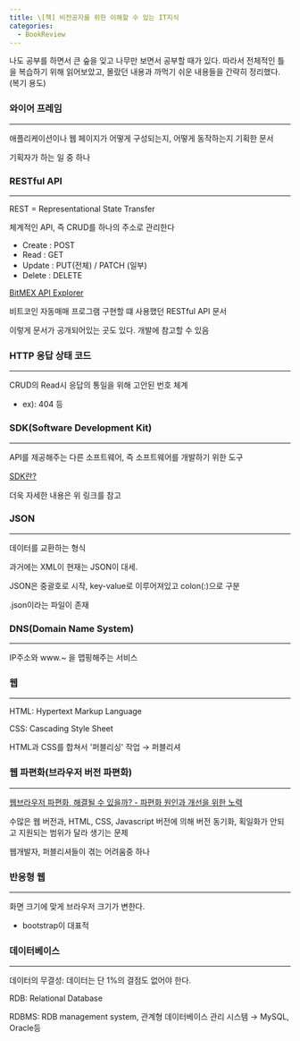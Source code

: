 ```yaml
---
title: \[책] 비전공자를 위한 이해할 수 있는 IT지식
categories: 
  - BookReview
---
```


나도 공부를 하면서 큰 숲을 잊고 나무만 보면서 공부할 때가 있다. 따라서 전체적인 틀을 복습하기 위해 읽어보았고, 몰랐던 내용과 까먹기 쉬운 내용들을 간략히 정리했다. (복기 용도)

### 와이어 프레임

---

애플리케이션이나 웹 페이지가 어떻게 구성되는지, 어떻게 동작하는지 기획한 문서

기획자가 하는 일 중 하나

### RESTful API

---

REST = Representational State Transfer

체계적인 API, 즉 CRUD를 하나의 주소로 관리한다

- Create : POST
- Read : GET
- Update : PUT(전체) / PATCH (일부)
- Delete : DELETE

[BitMEX API Explorer](https://testnet.bitmex.com/api/explorer/)

비트코인 자동매매 프로그램 구현할 떄 사용했던 RESTful API 문서

이렇게 문서가 공개되어있는 곳도 있다. 개발에 참고할 수 있음

### HTTP 응답 상태 코드

---

CRUD의 Read시 응답의 통일을 위해 고안된 번호 체계

- ex): 404 등

### SDK(Software Development Kit)

---

API를 제공해주는 다른 소프트웨어, 즉 소프트웨어를 개발하기 위한 도구

[SDK란?](https://www.redhat.com/ko/topics/cloud-native-apps/what-is-SDK)

더욱 자세한 내용은 위 링크를 참고

### JSON

---

데이터를 교환하는 형식

과거에는 XML이 현재는 JSON이 대세.

JSON은 중괄호로 시작, key-value로 이루어져있고 colon(:)으로 구분

.json이라는 파일이 존재

### DNS(Domain Name System)

---

IP주소와 www.~ 을 맵핑해주는 서비스

### 웹

---

HTML: Hypertext Markup Language

CSS: Cascading Style Sheet

HTML과 CSS를 합쳐서 '퍼블리싱' 작업 → 퍼블리셔

### 웹 파편화(브라우저 버전 파편화)

---

[웹브라우저 파편화, 해결될 수 있을까? - 파편화 원인과 개선을 위한 노력](https://www.samsungsds.com/kr/insights/web_browser.html)

수많은 웹 버전과, HTML, CSS, Javascript 버전에 의해 버전 동기화, 획일화가 안되고 지원되는 범위가 달라 생기는 문제

웹개발자, 퍼블리셔들이 겪는 어려움중 하나

### 반응형 웹

---

화면 크기에 맞게 브라우저 크기가 변한다.

- bootstrap이 대표적

### 데이터베이스

---

데이터의 무결성: 데이터는 단 1%의 결점도 없어야 한다.

RDB: Relational Database

RDBMS: RDB management system, 관계형 데이터베이스 관리 시스템 → MySQL, Oracle등